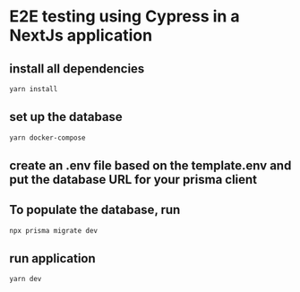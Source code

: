 # E2E testing using Cypress in a NextJs application

## install all dependencies

```sh
yarn install
```

## set up the database

```sh
yarn docker-compose
```

## create an .env file based on the template.env and put the database URL for your prisma client

## To populate the database, run

```sh
npx prisma migrate dev
```

## run application

```sh
yarn dev
```
